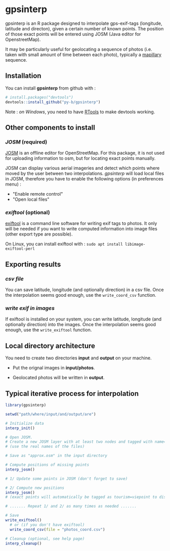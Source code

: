 
<!-- README.md is generated from README.Rmd. Please edit that file -->
gpsinterp
=========

gpsinterp is an R package designed to interpolate gps-exif-tags (longitude, latitude and directon), given a certain number of known points. The position of those exact points will be entered using JOSM (Java editor for OpenstreetMap).

It may be particularly useful for geolocating a sequence of photos (i.e. taken with small amount of time between each photo), typically a [mapillary](http://mapillary.com/app) sequence.

Installation
------------

You can install **gpsinterp** from github with :

``` r
# install.packages("devtools")
devtools::install_github("py-b/gpsinterp")
```

Note : *on Windows*, you need to have [RTools](https://cran.r-project.org/bin/windows/Rtools) to make devtools working.

Other components to install
---------------------------

### *JOSM* (required)

[JOSM](http://josm.openstreetmap.de) is an offline editor for OpenStreetMap. For this package, it is not used for uploading information to osm, but for locating exact points manually.

JOSM can display various aerial imageries and detect which points where moved by the user between two interpolations. *gpsinterp* will load local files in JOSM, therefore you have to enable the following options (in preferences menu) :

-   "Enable remote control"
-   "Open local files"

### *exiftool* (optional)

[exiftool](http://sno.phy.queensu.ca/~phil/exiftool/) is a command line software for writing exif tags to photos. It only will be needed if you want to write computed information into image files (other export type are possible).

On Linux, you can install exiftool with : `sudo apt install libimage-exiftool-perl`

Exporting results
-----------------

### *csv file*

You can save latitude, longitude (and optionally direction) in a csv file. Once the interpolation seems good enough, use the `write_coord_csv` function.

### *write exif in images*

If exiftool is installed on your system, you can write latitude, longitude (and optionally direction) into the images. Once the interpolation seems good enough, use the `write_exiftool` function.

Local directory architecture
----------------------------

You need to create two directories **input** and **output** on your machine.

-   Put the orignal images in **input/photos**.

-   Geolocated photos will be written in **output**.

Typical iterative process for interpolation
-------------------------------------------

``` r
library(gpsinterp)

setwd("path/where/input/and/output/are")

# Initialize data
interp_init()

# Open JOSM.
# Create a new JOSM layer with at least two nodes and tagged with name="photo_xxx.JPG"
# (use the real names of the files)

# Save as "approx.osm" in the input directory

# Compute positions of missing points
interp_josm()

# 1/ Update some points in JOSM (don't forget to save)

# 2/ Compute new positions
interp_josm()
# (exact points will automatically be tagged as tourism=viepoint to distinguish them from interpolated ones)

# ....... Repeat 1/ and 2/ as many times as needed .......

# Save
write_exiftool()
  # or (if you don't have exiftool)
  write_coord_csv(file = "photos_coord.csv")

# Cleanup (optional, see help page)
interp_cleanup()
```

